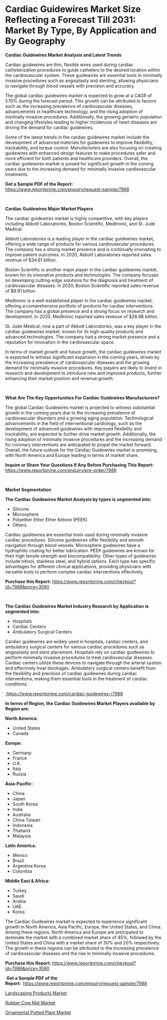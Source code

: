 <p><h1>Cardiac Guidewires Market Size Reflecting a Forecast Till 2031: Market By Type, By Application and By Geography</h1></p><p><strong>Cardiac Guidewires Market Analysis and Latest Trends</strong></p>
<p><p>Cardiac guidewires are thin, flexible wires used during cardiac catheterization procedures to guide catheters to the desired location within the cardiovascular system. These guidewires are essential tools in minimally invasive procedures such as angioplasty and stenting, allowing physicians to navigate through blood vessels with precision and accuracy.</p><p>The global cardiac guidewires market is expected to grow at a CAGR of 5.10% during the forecast period. This growth can be attributed to factors such as the increasing prevalence of cardiovascular diseases, advancements in healthcare technology, and the rising adoption of minimally invasive procedures. Additionally, the growing geriatric population and changing lifestyles leading to higher incidences of heart diseases are driving the demand for cardiac guidewires.</p><p>Some of the latest trends in the cardiac guidewires market include the development of advanced materials for guidewires to improve flexibility, trackability, and torque control. Manufacturers are also focusing on creating guidewires with enhanced design features to make procedures safer and more efficient for both patients and healthcare providers. Overall, the cardiac guidewires market is poised for significant growth in the coming years due to the increasing demand for minimally invasive cardiovascular treatments.</p></p>
<p><strong>Get a Sample PDF of the Report:&nbsp;</strong> <a href="https://www.reportprime.com/enquiry/request-sample/7988">https://www.reportprime.com/enquiry/request-sample/7988</a></p>
<p>&nbsp;</p>
<p><strong>Cardiac Guidewires Major Market Players</strong></p>
<p><p>The cardiac guidewires market is highly competitive, with key players including Abbott Laboratories, Boston Scientific, Medtronic, and St. Jude Medical. </p><p>Abbott Laboratories is a leading player in the cardiac guidewires market, offering a wide range of products for various cardiovascular procedures. The company has a strong market presence and is continually innovating to improve patient outcomes. In 2020, Abbott Laboratories reported sales revenue of $34.61 billion.</p><p>Boston Scientific is another major player in the cardiac guidewires market, known for its innovative products and technologies. The company focuses on developing cutting-edge solutions for the diagnosis and treatment of cardiovascular diseases. In 2020, Boston Scientific reported sales revenue of $9.91 billion.</p><p>Medtronic is a well-established player in the cardiac guidewires market, offering a comprehensive portfolio of products for cardiac interventions. The company has a global presence and a strong focus on research and development. In 2020, Medtronic reported sales revenue of $28.98 billion.</p><p>St. Jude Medical, now a part of Abbott Laboratories, was a key player in the cardiac guidewires market, known for its high-quality products and advanced technologies. The company had a strong market presence and a reputation for innovation in the cardiovascular space.</p><p>In terms of market growth and future growth, the cardiac guidewires market is expected to witness significant expansion in the coming years, driven by the increasing prevalence of cardiovascular diseases and the growing demand for minimally invasive procedures. Key players are likely to invest in research and development to introduce new and improved products, further enhancing their market position and revenue growth.</p></p>
<p>&nbsp;</p>
<p><strong>What Are The Key Opportunities For Cardiac Guidewires Manufacturers?</strong></p>
<p><p>The global Cardiac Guidewires market is projected to witness substantial growth in the coming years due to the increasing prevalence of cardiovascular disorders and a growing aging population. Technological advancements in the field of interventional cardiology, such as the development of advanced guidewires with improved flexibility and trackability, are expected to further drive market growth. Additionally, the rising adoption of minimally invasive procedures and the increasing demand for coronary interventions are anticipated to propel the market forward. Overall, the future outlook for the Cardiac Guidewires market is promising, with North America and Europe leading in terms of market share.</p></p>
<p><strong>Inquire or Share Your Questions If Any Before Purchasing This Report:</strong> <a href="https://www.reportprime.com/enquiry/pre-order/7988">https://www.reportprime.com/enquiry/pre-order/7988</a></p>
<p>&nbsp;</p>
<p><strong>Market Segmentation</strong></p>
<p><strong>The Cardiac Guidewires Market Analysis by types is segmented into:</strong></p>
<p><ul><li>Silicone</li><li>Microsphere</li><li>Polyether Ether Ether Ketone (PEEK)</li><li>Others</li></ul></p>
<p><p>Cardiac guidewires are essential tools used during minimally invasive cardiac procedures. Silicone guidewires offer flexibility and smooth navigation through blood vessels. Microsphere guidewires have a hydrophilic coating for better lubrication. PEEK guidewires are known for their high tensile strength and biocompatibility. Other types of guidewires include nitinol, stainless steel, and hybrid options. Each type has specific advantages for different clinical applications, providing physicians with versatile tools to perform complex cardiac interventions effectively.</p></p>
<p><strong>Purchase this Report:&nbsp;</strong><a href="https://www.reportprime.com/checkout?id=7988&price=3590">https://www.reportprime.com/checkout?id=7988&price=3590</a></p>
<p>&nbsp;</p>
<p><strong>The Cardiac Guidewires Market Industry Research by Application is segmented into:</strong></p>
<p><ul><li>Hospitals</li><li>Cardiac Centers</li><li>Ambulatory Surgical Centers</li></ul></p>
<p><p>Cardiac guidewires are widely used in hospitals, cardiac centers, and ambulatory surgical centers for various cardiac procedures such as angioplasty and stent placement. Hospitals rely on cardiac guidewires to perform minimally invasive procedures to treat cardiovascular diseases. Cardiac centers utilize these devices to navigate through the arterial system and effectively treat blockages. Ambulatory surgical centers benefit from the flexibility and precision of cardiac guidewires during cardiac interventions, making them essential tools in the treatment of cardiac conditions.</p></p>
<p><a href="https://www.reportprime.com/cardiac-guidewires-r7988">&nbsp;https://www.reportprime.com/cardiac-guidewires-r7988</a></p>
<p><strong>In terms of Region, the Cardiac Guidewires Market Players available by Region are:</strong></p>
<p>
    <p> <strong> North America: </strong>
        <ul>
            <li>United States</li>
            <li>Canada</li>
        </ul>
        </p> 
    <p> <strong> Europe: </strong>
        <ul>
            <li>Germany</li>
            <li>France</li>
            <li>U.K.</li>
            <li>Italy</li>
            <li>Russia</li>
        </ul>
        </p> 
    <p> <strong> Asia-Pacific: </strong>
        <ul>
            <li>China</li>
            <li>Japan</li>
            <li>South Korea</li>
            <li>India</li>
            <li>Australia</li>
            <li>China Taiwan</li>
            <li>Indonesia</li>
            <li>Thailand</li>
            <li>Malaysia</li>
        </ul>
        </p> 
    <p> <strong> Latin America: </strong>
        <ul>
            <li>Mexico</li>
            <li>Brazil</li>
            <li>Argentina Korea</li>
            <li>Colombia</li>
        </ul>
        </p> 
    <p> <strong> Middle East & Africa: </strong>
        <ul>
            <li>Turkey</li>
            <li>Saudi</li>
            <li>Arabia</li>
            <li>UAE</li>
            <li>Korea</li>
        </ul>
    </p>
    </p>
<p><p>The Cardiac Guidewires market is expected to experience significant growth in North America, Asia Pacific, Europe, the United States, and China. Among these regions, North America and Europe are anticipated to dominate the market with a combined market share of 45%, followed by the United States and China with a market share of 30% and 20% respectively. The growth in these regions can be attributed to the increasing prevalence of cardiovascular diseases and the rise in minimally invasive procedures.</p></p>
<p><strong>Purchase this Report: </strong><a href="https://www.reportprime.com/checkout?id=7988&price=3590">https://www.reportprime.com/checkout?id=7988&price=3590</a></p>
<p>&nbsp;<strong>Get a Sample PDF of the Report:&nbsp;&nbsp;</strong><a href="https://www.reportprime.com/enquiry/request-sample/7988">https://www.reportprime.com/enquiry/request-sample/7988</a></p>
<p><strong></strong></p>
<p><p><a href="https://www.linkedin.com/pulse/landscaping-products-market-size-share-amp-trends-analysis-z4dhf">Landscaping Products Market</a></p><p><a href="https://www.linkedin.com/pulse/rubber-cow-mat-market-competitive-analysis-trends-forecast-2031-hht4f">Rubber Cow Mat Market</a></p><p><a href="https://www.linkedin.com/pulse/ornamental-potted-plant-market-research-report-reveals-latest-tgsgf">Ornamental Potted Plant Market</a></p></p>